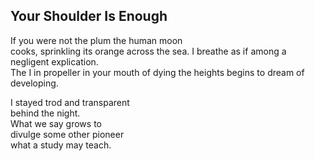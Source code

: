 Your Shoulder Is Enough
-----------------------
If you were not the plum the human moon  
cooks, sprinkling its orange across the sea. I breathe as if among a negligent explication.  
The I in propeller in your mouth of dying the heights begins to dream of developing.  
  
I stayed trod and transparent  
behind the night.  
What we say grows to  
divulge some other pioneer  
what a study may teach.  
